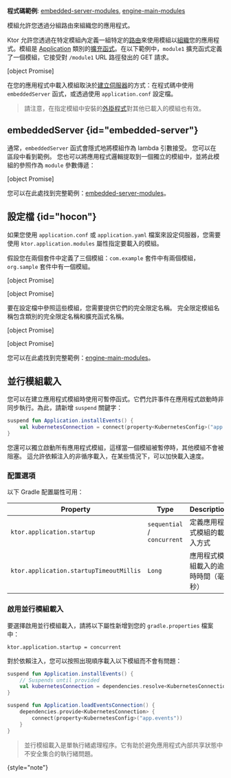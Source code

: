 [//]: # (title: 模組)

<tldr>
<p>
<b>程式碼範例</b>: 
<a href="https://github.com/ktorio/ktor-documentation/tree/%ktor_version%/codeSnippets/snippets/embedded-server-modules">embedded-server-modules</a>, 
<a href="https://github.com/ktorio/ktor-documentation/tree/%ktor_version%/codeSnippets/snippets/engine-main-modules">engine-main-modules</a>
</p>
</tldr>

<link-summary>模組允許您透過分組路由來組織您的應用程式。</link-summary>

Ktor 允許您透過在特定模組內定義一組特定的[路由](server-routing.md)來使用模組以[組織](server-application-structure.md)您的應用程式。模組是 [Application](https://api.ktor.io/ktor-server/ktor-server-core/io.ktor.server.application/-application/index.html) 類別的[擴充函式](https://kotlinlang.org/docs/extensions.html)。在以下範例中，`module1` 擴充函式定義了一個模組，它接受對 `/module1` URL 路徑發出的 GET 請求。

[object Promise]

在您的應用程式中載入模組取決於[建立伺服器](server-create-and-configure.topic)的方式：在程式碼中使用 `embeddedServer` 函式，或透過使用 `application.conf` 設定檔。

> 請注意，在指定模組中安裝的[外掛程式](server-plugins.md#install)對其他已載入的模組也有效。

## embeddedServer {id="embedded-server"}

通常，`embeddedServer` 函式會隱式地將模組作為 lambda 引數接受。
您可以在 [](server-create-and-configure.topic#embedded-server) 區段中看到範例。
您也可以將應用程式邏輯提取到一個獨立的模組中，並將此模組的參照作為 `module` 參數傳遞：

[object Promise]

您可以在此處找到完整範例：[embedded-server-modules](https://github.com/ktorio/ktor-documentation/tree/%ktor_version%/codeSnippets/snippets/embedded-server-modules)。

## 設定檔 {id="hocon"}

如果您使用 `application.conf` 或 `application.yaml` 檔案來設定伺服器，您需要使用 `ktor.application.modules` 屬性指定要載入的模組。

假設您在兩個套件中定義了三個模組：`com.example` 套件中有兩個模組，`org.sample` 套件中有一個模組。

<tabs>
<tab title="Application.kt">

[object Promise]

</tab>
<tab title="Sample.kt">

[object Promise]

</tab>
</tabs>

要在設定檔中參照這些模組，您需要提供它們的完全限定名稱。
完全限定模組名稱包含類別的完全限定名稱和擴充函式名稱。

<tabs group="config">
<tab title="application.conf" group-key="hocon">

[object Promise]

</tab>
<tab title="application.yaml" group-key="yaml">

[object Promise]

</tab>
</tabs>

您可以在此處找到完整範例：[engine-main-modules](https://github.com/ktorio/ktor-documentation/tree/%ktor_version%/codeSnippets/snippets/engine-main-modules)。

## 並行模組載入

您可以在建立應用程式模組時使用可暫停函式。它們允許事件在應用程式啟動時非同步執行。為此，請新增 `suspend` 關鍵字：

```kotlin
suspend fun Application.installEvents() {
    val kubernetesConnection = connect(property<KubernetesConfig>("app.events"))
}
```

您還可以獨立啟動所有應用程式模組，這樣當一個模組被暫停時，其他模組不會被阻塞。
這允許依賴注入的非循序載入，在某些情況下，可以加快載入速度。

### 配置選項

以下 Gradle 配置屬性可用：

| Property                                | Type                        | Description                                          | Default      |
|-----------------------------------------|-----------------------------|------------------------------------------------------|--------------|
| `ktor.application.startup`              | `sequential` / `concurrent` | 定義應用程式模組的載入方式                           | `sequential` |
| `ktor.application.startupTimeoutMillis` | `Long`                      | 應用程式模組載入的逾時時間（毫秒）                   | `100000`     |

### 啟用並行模組載入

要選擇啟用並行模組載入，請將以下屬性新增到您的 `gradle.properties` 檔案中：

```none
ktor.application.startup = concurrent
```

對於依賴注入，您可以按照出現順序載入以下模組而不會有問題：

```kotlin
suspend fun Application.installEvents() {
    // Suspends until provided
    val kubernetesConnection = dependencies.resolve<KubernetesConnection>()
}

suspend fun Application.loadEventsConnection() {
    dependencies.provide<KubernetesConnection> {
        connect(property<KubernetesConfig>("app.events"))
    }
}
```

> 並行模組載入是單執行緒處理程序。它有助於避免應用程式內部共享狀態中不安全集合的執行緒問題。
>
{style="note"}